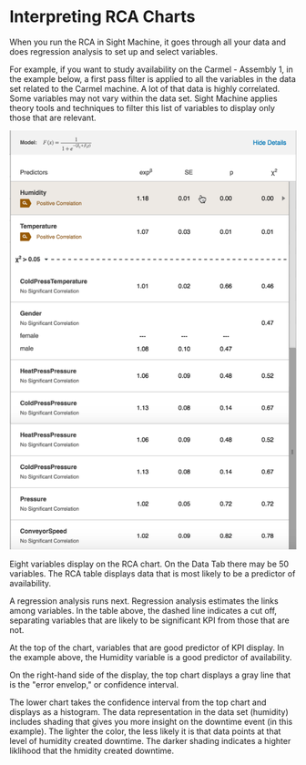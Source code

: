 # Interpreting RCA Charts

 When you run the RCA in Sight Machine, it goes through all your data and does regression analysis to set up and select variables.
 
 For example, if you want to study availability on the Carmel - Assembly 1, in the example below, a first pass filter is applied to all the variables in the data set related to the Carmel machine. A lot of that data is highly correlated. Some variables may not vary within the data set. Sight Machine applies theory tools and techniques to filter this list of variables to display only those that are relevant. 
 
 ![](rcaPredictors.png)
 
 Eight variables display on the RCA chart. On the Data Tab there may be 50 variables. The RCA table displays data that is most likely to be a predictor of availability.

A regression analysis runs next. Regression analysis estimates the links among variables. In the table above, the dashed line indicates a cut off, separating variables that are likely to be significant KPI from those that are not.

At the top of the chart, variables that are good predictor of KPI display. In the example above, the Humidity variable is a good predictor of availability.

On the right-hand side of the display, the top chart displays a gray line that is the "error envelop," or confidence interval. 

The lower chart takes the confidence interval from the top chart and displays as a histogram. The data representation in the data set (humidity) includes shading that gives you more insight on the downtime event (in this example). The lighter the color, the less likely it is that data points at that level of humidity created downtime. The darker shading indicates a highter liklihood that the hmidity created downtime.
